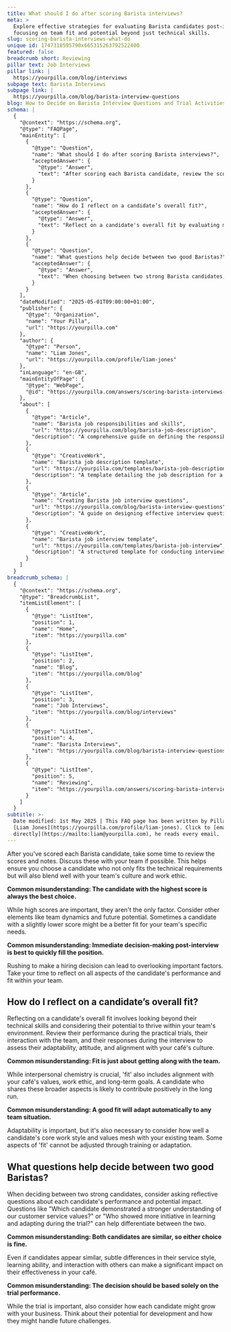 ```yaml
---
title: What should I do after scoring Barista interviews?
meta: >
  Explore effective strategies for evaluating Barista candidates post-interview,
  focusing on team fit and potential beyond just technical skills.
slug: scoring-barista-interviews-what-do
unique id: 1747318595790x665315263792522400
featured: false
breadcrumb short: Reviewing
pillar text: Job Interviews
pillar link: |
  https://yourpilla.com/blog/interviews
subpage text: Barista Interviews
subpage link: |
  https://yourpilla.com/blog/barista-interview-questions
blog: How to Decide on Barista Interview Questions and Trial Activities
schema: |
  {
    "@context": "https://schema.org",
    "@type": "FAQPage",
    "mainEntity": [
      {
        "@type": "Question",
        "name": "What should I do after scoring Barista interviews?",
        "acceptedAnswer": {
          "@type": "Answer",
          "text": "After scoring each Barista candidate, review the scores and notes, and if possible, discuss them with your team. This collaborative review helps ensure that the chosen candidate fits well with the technical requirements, team culture, and work ethics. Consider various factors beyond scores, such as team dynamics and potential for growth, as a candidate with a slightly lower score might better meet specific team needs."
        }
      },
      {
        "@type": "Question",
        "name": "How do I reflect on a candidate’s overall fit?",
        "acceptedAnswer": {
          "@type": "Answer",
          "text": "Reflect on a candidate's overall fit by evaluating more than their technical skills. Consider their ability to thrive within your team's environment, including interaction with team members, performance during practical trials, and alignment with your café's values and goals. This comprehensive view helps determine whether a candidate will be a positive long-term addition to your team."
        }
      },
      {
        "@type": "Question",
        "name": "What questions help decide between two good Baristas?",
        "acceptedAnswer": {
          "@type": "Answer",
          "text": "When choosing between two strong Barista candidates, ask reflective questions that assess their understanding of customer service values, initiative, and adaptability. Consider how each candidate might fit into and grow with your business, focusing on their potential contributions and ability to handle future challenges."
        }
      }
    ],
    "dateModified": "2025-05-01T09:00:00+01:00",
    "publisher": {
      "@type": "Organization",
      "name": "Your Pilla",
      "url": "https://yourpilla.com"
    },
    "author": {
      "@type": "Person",
      "name": "Liam Jones",
      "url": "https://yourpilla.com/profile/liam-jones"
    },
    "inLanguage": "en-GB",
    "mainEntityOfPage": {
      "@type": "WebPage",
      "@id": "https://yourpilla.com/answers/scoring-barista-interviews-what-do"
    },
    "about": [
      {
        "@type": "Article",
        "name": "Barista job responsibilities and skills",
        "url": "https://yourpilla.com/blog/barista-job-description",
        "description": "A comprehensive guide on defining the responsibilities and skills necessary for a Barista position."
      },
      {
        "@type": "CreativeWork",
        "name": "Barista job description template",
        "url": "https://yourpilla.com/templates/barista-job-description",
        "description": "A template detailing the job description for a Barista, including required skills and responsibilities."
      },
      {
        "@type": "Article",
        "name": "Creating Barista job interview questions",
        "url": "https://yourpilla.com/blog/barista-interview-questions",
        "description": "A guide on designing effective interview questions for hiring Baristas."
      },
      {
        "@type": "CreativeWork",
        "name": "Barista job interview template",
        "url": "https://yourpilla.com/templates/barista-job-interview",
        "description": "A structured template for conducting interviews with Barista candidates."
      }
    ]
  }
breadcrumb_schema: |
  {
    "@context": "https://schema.org",
    "@type": "BreadcrumbList",
    "itemListElement": [
      {
        "@type": "ListItem",
        "position": 1,
        "name": "Home",
        "item": "https://yourpilla.com"
      },
      {
        "@type": "ListItem",
        "position": 2,
        "name": "Blog",
        "item": "https://yourpilla.com/blog"
      },
      {
        "@type": "ListItem",
        "position": 3,
        "name": "Job Interviews",
        "item": "https://yourpilla.com/blog/interviews"
      },
      {
        "@type": "ListItem",
        "position": 4,
        "name": "Barista Interviews",
        "item": "https://yourpilla.com/blog/barista-interview-questions"
      },
      {
        "@type": "ListItem",
        "position": 5,
        "name": "Reviewing",
        "item": "https://yourpilla.com/answers/scoring-barista-interviews-what-do"
      }
    ]
  }
subtitle: >-
  Date modified: 1st May 2025 | This FAQ page has been written by Pilla Founder,
  [Liam Jones](https://yourpilla.com/profile/liam-jones). Click to [email Liam
  directly](https://mailto:liam@yourpilla.com), he reads every email.
---
```

After you've scored each Barista candidate, take some time to review the scores and notes. Discuss these with your team if possible. This helps ensure you choose a candidate who not only fits the technical requirements but will also blend well with your team's culture and work ethic.

**Common misunderstanding: The candidate with the highest score is always the best choice.**

While high scores are important, they aren't the only factor. Consider other elements like team dynamics and future potential. Sometimes a candidate with a slightly lower score might be a better fit for your team's specific needs.

**Common misunderstanding: Immediate decision-making post-interview is best to quickly fill the position.**

Rushing to make a hiring decision can lead to overlooking important factors. Take your time to reflect on all aspects of the candidate's performance and fit within your team.

## How do I reflect on a candidate’s overall fit?

Reflecting on a candidate's overall fit involves looking beyond their technical skills and considering their potential to thrive within your team's environment. Review their performance during the practical trials, their interaction with the team, and their responses during the interview to assess their adaptability, attitude, and alignment with your café's culture.

**Common misunderstanding: Fit is just about getting along with the team.**

While interpersonal chemistry is crucial, 'fit' also includes alignment with your café's values, work ethic, and long-term goals. A candidate who shares these broader aspects is likely to contribute positively in the long run.

**Common misunderstanding: A good fit will adapt automatically to any team situation.**

Adaptability is important, but it's also necessary to consider how well a candidate's core work style and values mesh with your existing team. Some aspects of 'fit' cannot be adjusted through training or adaptation.

## What questions help decide between two good Baristas?

When deciding between two strong candidates, consider asking reflective questions about each candidate's performance and potential impact. Questions like "Which candidate demonstrated a stronger understanding of our customer service values?" or "Who showed more initiative in learning and adapting during the trial?" can help differentiate between the two.

**Common misunderstanding: Both candidates are similar, so either choice is fine.**

Even if candidates appear similar, subtle differences in their service style, learning ability, and interaction with others can make a significant impact on their effectiveness in your café.

**Common misunderstanding: The decision should be based solely on the trial performance.**

While the trial is important, also consider how each candidate might grow with your business. Think about their potential for development and how they might handle future challenges.
